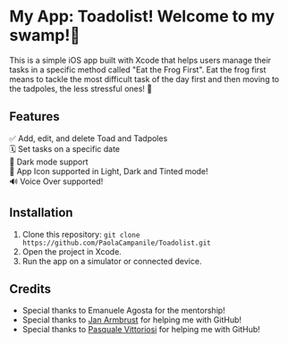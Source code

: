 # My App: Toadolist! Welcome to my swamp!🪷
This is a simple iOS app built with Xcode that helps users manage their tasks in a specific method called "Eat the Frog First". Eat the frog first means to tackle the most 
difficult task of the day first and then moving to the tadpoles, the less stressful ones! 🐸

## Features
✅ Add, edit, and delete Toad and Tadpoles\
🗓️ Set tasks on a specific date\
🌙 Dark mode support\
🎨 App Icon supported in Light, Dark and Tinted mode!\
🔊 Voice Over supported!

## Installation
1. Clone this repository: `git clone https://github.com/PaolaCampanile/Toadolist.git`
2. Open the project in Xcode.
3. Run the app on a simulator or connected device.


## Credits
- Special thanks to Emanuele Agosta for the mentorship!
- Special thanks to [Jan Armbrust](https://github.com/n0rthk1n9) for helping me with GitHub!
- Special thanks to [Pasquale Vittoriosi](https://github.com/PasqualeVittoriosi) for helping me with GitHub!